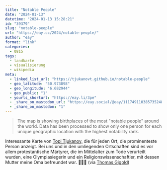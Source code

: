 ```yaml
---
title: "Notable People"
date: "2024-01-13"
datetime: "2024-01-13 15:28:21"
id: "39379"
slug: "notable-people"
url: "https://eay.cc/2024/notable-people/"
author: "eay"
format: "link"
categories:
  - 0815
tags:
  - landkarte
  - visualisierung
  - wikipedia
meta:
  - linked_list_url: "https://tjukanovt.github.io/notable-people"
  - geo_latitude: "50.973898"
  - geo_longitude: "6.682944"
  - geo_public: "1"
  - yourls_shorturl: "https://eay.li/3pe"
  - _share_on_mastodon_url: "https://eay.social/@eay/111749110385735248"
  - _share_on_mastodon: "1"
---
```


> The map is showing birthplaces of the most "notable people" around the world. Data has been processed to show only one person for each unique geographic location with the highest notability rank.

Interessante Karte von [Topi Tjukanov,](https://tjukanov.org/) die für jeden Ort, die prominenteste Person anzeigt. Bei uns und in den umliegenden Ortschaften sind es vor allem protestantische Märtyrer, die im Mittelalter zum Tode verurteilt wurden, eine Olympiasiegerin und ein Religions­wissen­schaftler, mit dessen Mutter meine Oma befreundet war. 🤷🏻‍♂️ (via [Thomas Gigold](https://gigold.me/links/noteable-people))
